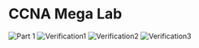 # CCNA Mega Lab

![Part 1](https://github.com/nickbruggen90/Packet-Tracer-Labs/blob/main/Images/Mega-Lab-Part1/Screenshot%202025-03-29%20085246.png)
![Verification1](https://github.com/nickbruggen90/Packet-Tracer-Labs/blob/main/Images/Mega-Lab-Part1/Screenshot%202025-03-29%20095844.png)
![Verification2](https://github.com/nickbruggen90/Packet-Tracer-Labs/blob/main/Images/Mega-Lab-Part1/Screenshot%202025-03-29%20100002.png)
![Verification3](https://github.com/nickbruggen90/Packet-Tracer-Labs/blob/main/Images/Mega-Lab-Part1/Screenshot%202025-03-29%20100002.png)
